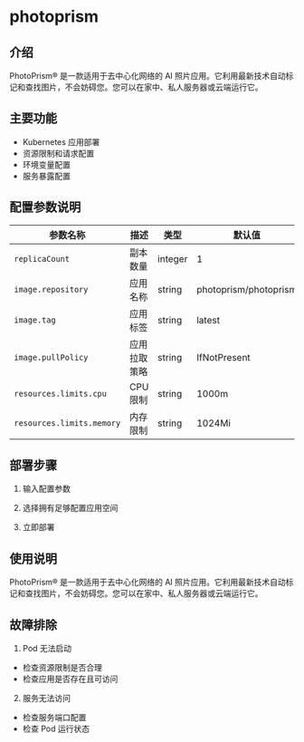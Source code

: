 # photoprism

## 介绍
PhotoPrism® 是一款适用于去中心化网络的 AI 照片应用。它利用最新技术自动标记和查找图片，不会妨碍您。您可以在家中、私人服务器或云端运行它。

## 主要功能
- Kubernetes 应用部署
- 资源限制和请求配置
- 环境变量配置
- 服务暴露配置

## 配置参数说明
| 参数名称 | 描述 | 类型 | 默认值 |
|---------|-----|------|--------|
| `replicaCount` | 副本数量 | integer | 1 |
| `image.repository` | 应用名称 | string | photoprism/photoprism |
| `image.tag` | 应用标签 | string | latest |
| `image.pullPolicy` | 应用拉取策略 | string | IfNotPresent |
| `resources.limits.cpu` | CPU 限制 | string | 1000m |
| `resources.limits.memory` | 内存限制 | string | 1024Mi |


## 部署步骤
1. 输入配置参数

2. 选择拥有足够配置应用空间

3. 立即部署

## 使用说明
PhotoPrism® 是一款适用于去中心化网络的 AI 照片应用。它利用最新技术自动标记和查找图片，不会妨碍您。您可以在家中、私人服务器或云端运行它。

## 故障排除
1. Pod 无法启动
  - 检查资源限制是否合理
  - 检查应用是否存在且可访问
  
2. 服务无法访问
  - 检查服务端口配置
  - 检查 Pod 运行状态